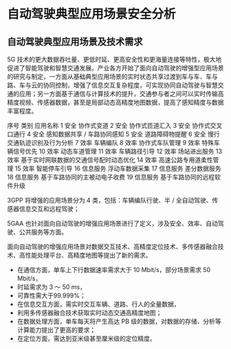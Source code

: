 # 自动驾驶典型应用场景安全分析

## 自动驾驶典型应用场景及技术需求

5G 技术的更大数据吞吐量、更低时延、更高安全性和更海量连接等特性，极大地促进了智能驾驶和智慧交通发展。产业各方开始了面向自动驾驶的增强型应用场景的研究与制定，一方面从基础典型应用场景的实时状态共享过渡到车与车、车与路、车与云的协同控制，增强了信息交互复杂程度，可实现协同自动驾驶与智慧交通的应用；另一方面基于通信与计算技术的提升，交通参与者之间可以实时传输高精度视频、传感器数据，甚至是局部动态高精度地图数据，提高了感知精度与数据丰富程度。

序号 类别 应用名称
1 安全 协作式变道
2 安全 协作式匝道汇入
3 安全 协作式交叉口通行
4 安全 感知数据共享 / 车路协同感知
5 安全 道路障碍物提醒
6 安全 慢行交通轨迹识别及行为分析
7 效率 车辆编队
8 效率 协作式车队管理
9 效率 特殊车辆信号优先
10 效率 动态车道管理
11 效率 车辆路径引导
12 效率 场站进出服务
13 效率 基于实时网联数据的交通信号配时动态优化
14 效率 高速公路专用道柔性管理
15 效率 智能停车引导
16 信息服务 浮动车数据采集
17 信息服务 差分数据服务
18 信息服务 基于车路协同的主被动电子收费
19 信息服务 基于车路协同的远程软件升级


3GPP 将增强的应用场景分为 4 类，包括：车辆编队行驶、半 / 全自动驾驶、传感器信息交互和远程驾驶；

5GAA 也针对面向自动驾驶的增强应用场景进行了定义，涉及安全、效率、自动驾驶、公共服务等方面。


面向自动驾驶的增强应用场景对数据交互技术、高精度定位技术、多传感器融合技术、高性能处理平台、高精度地图等提出了新的需求。
- 在通信方面，单车上下行数据速率需求大于 10 Mbit/s，部分场景需求 50 Mbit/s，
- 时延需求为 3 ～ 50 ms，
- 可靠性需大于99.999%；
- 在信息交互方面，需实时交互车辆、道路、行人的全量数据，
- 利用多传感器融合技术获取实时动态交通高精度地图；
- 在数据处理方面，单车每天将产生高达 PB 级的数据，对数据的存储、分析等计算能力提出了更高的要求；
- 在定位方面，需达到亚米级甚至厘米级的定位精度。
